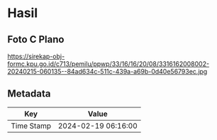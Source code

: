 # Hasil

## Foto C Plano

https://sirekap-obj-formc.kpu.go.id/c713/pemilu/ppwp/33/16/16/20/08/3316162008002-20240215-060135--84ad634c-511c-439a-a69b-0d40e56793ec.jpg


## Metadata

| Key        | Value               |
| ---------- | ------------------- |
| Time Stamp | 2024-02-19 06:16:00 |



